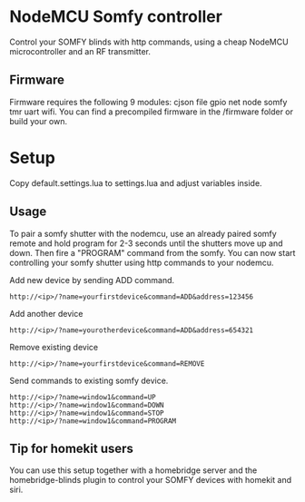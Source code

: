 # NodeMCU Somfy controller

Control your SOMFY blinds with http commands, using a cheap NodeMCU microcontroller and an RF transmitter. 

## Firmware

Firmware requires the following 9 modules: cjson file gpio net node somfy tmr uart wifi.
You can find a precompiled firmware in the /firmware folder or build your own.

# Setup

Copy default.settings.lua to settings.lua and adjust variables inside.

## Usage

To pair a somfy shutter with the nodemcu, use an already paired somfy remote and hold program for 2-3 seconds until the shutters move up and down. Then fire a "PROGRAM" command from the somfy.  You can now start controlling your somfy shutter using http commands to your nodemcu.

Add new device by sending ADD command.

    http://<ip>/?name=yourfirstdevice&command=ADD&address=123456

Add another device

    http://<ip>/?name=yourotherdevice&command=ADD&address=654321
    
Remove existing device

    http://<ip>/?name=yourfirstdevice&command=REMOVE

Send commands to existing somfy device.

    http://<ip>/?name=window1&command=UP
    http://<ip>/?name=window1&command=DOWN
    http://<ip>/?name=window1&command=STOP
    http://<ip>/?name=window1&command=PROGRAM
    

## Tip for homekit users

You can use this setup together with a homebridge server and the homebridge-blinds plugin to control your SOMFY devices with homekit and siri.